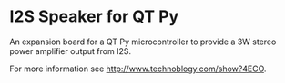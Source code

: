 # I2S Speaker for QT Py
An expansion board for a QT Py microcontroller to provide a 3W stereo power amplifier output from I2S.

For more information see http://www.technoblogy.com/show?4ECO.
